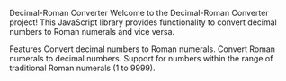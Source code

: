 Decimal-Roman Converter
Welcome to the Decimal-Roman Converter project! This JavaScript library provides functionality to convert decimal numbers to Roman numerals and vice versa.

Features
Convert decimal numbers to Roman numerals.
Convert Roman numerals to decimal numbers.
Support for numbers within the range of traditional Roman numerals (1 to 9999).
